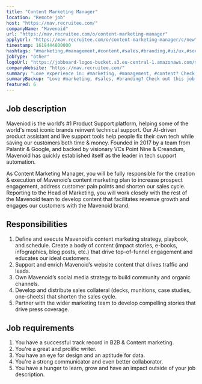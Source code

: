 ```yaml
---
title: "Content Marketing Manager"
location: "Remote job"
host: "https://mav.recruitee.com/"
companyName: "Mavenoid"
url: "https://mav.recruitee.com/o/content-marketing-manager"
applyUrl: "https://mav.recruitee.com/o/content-marketing-manager/c/new"
timestamp: 1618444800000
hashtags: "#marketing,#management,#content,#sales,#branding,#ui/ux,#socialmedia,#rest"
jobType: "other"
logoUrl: "https://jobboard-logos-bucket.s3.eu-central-1.amazonaws.com/mavenoid"
companyWebsite: "https://mav.recruitee.com/"
summary: "Love experience in: #marketing, #management, #content? Check out this job post!"
summaryBackup: "Love #marketing, #sales, #branding? Check out this job post!"
featured: 6
---
```


## Job description

Maveniod is the world’s #1 Product Support platform, helping some of the world's most iconic brands reinvent technical support. Our AI-driven product assistant and live support tools help people fix their own tech while saving our customers both time & money. Founded in 2017 by a team from Palantir & Google, and backed by visionary VCs Point Nine & Creandum, Mavenoid has quickly established itself as the leader in tech support automation.

As Content Marketing Manager, you will be fully responsible for the creation & execution of Mavenoid’s content marketing plan to increase prospect engagement, address customer pain points and shorten our sales cycle. Reporting to the Head of Marketing, you will work closely with the rest of the Mavenoid team to develop content that facilitates revenue growth and engages our customers with the Mavenoid brand.

## Responsibilities

1.  Define and execute Mavenoid’s content marketing strategy, playbook, and schedule. Create a body of content (impact stories, e-books, infographics, blog posts, etc.) that drive top-of-funnel engagement and educates our ideal customers.
2.  Support and enrich Mavenoid’s website content that drives traffic and leads.
3.  Own Mavenoid’s social media strategy to build community and organic channels.
4.  Develop and distribute sales collateral (decks, munitions, case studies, one-sheets) that shorten the sales cycle.
5.  Partner with the wider marketing team to develop compelling stories that drive press coverage.

## Job requirements

1.  You have a successful track record in B2B & Content marketing.
2.  You're a great and prolific writer.
3.  You have an eye for design and an aptitude for data.
4.  You're a strong communicator and even better collaborator.
5.  You have a hunger to learn, grow and have an impact outside of your job description.
